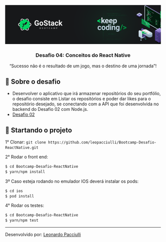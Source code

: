 <img alt="GoStack" src="./src/assets/gostack.png" />

<h3 align="center">
   Desafio 04: Conceitos do React Native
</h3>

<p align="center">“Sucesso não é o resultado de um jogo, mas o destino de uma jornada”!</blockquote>

<br>

## :rocket: Sobre o desafio

- Desenvolver o aplicativo que irá armazenar repositórios do seu portfólio, o desafio consiste em Listar os repositórios e poder dar likes para o repositório desejado, se conectando com a API que foi desenvolvida no backend do Desafio 02 com Node.js.
- [Desafio 02](https://github.com/leopacciulli/Bootcamp-Desafio-NodeJS)

## :checkered_flag: Startando o projeto

1° Clonar: `git clone https://github.com/leopacciulli/Bootcamp-Desafio-ReactNative.git`

2° Rodar o front end:

```sh
$ cd Bootcamp-Desafio-ReactNative 
$ yarn/npm install
```

3º Caso esteja rodando no emulador IOS deverá instalar os pods:

```sh
$ cd ios
$ pod install
```

4° Rodar os testes:

```sh
$ cd Bootcamp-Desafio-ReactNative 
$ yarn/npm test
```
---

Desenvolvido por: [Leonardo Pacciulli](https://www.linkedin.com/in/leonardo-pacciulli-a4b86a92/)